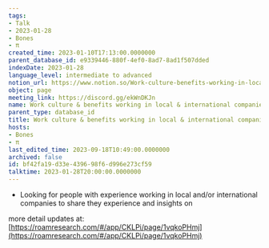 ```yaml
---
tags:
- Talk
- 2023-01-28
- Bones
- π
created_time: 2023-01-10T17:13:00.0000000
parent_database_id: e9339446-880f-4ef0-8ad7-8ad1f507dded
indexDate: 2023-01-28
language_level: intermediate to advanced
notion_url: https://www.notion.so/Work-culture-benefits-working-in-local-international-companies-bf42fa19d33e439698f6d996e273cf59
object: page
meeting_link: https://discord.gg/ekWnDKJn
name: Work culture & benefits working in local & international companies
parent_type: database_id
title: Work culture & benefits working in local & international companies
hosts:
- Bones
- π
last_edited_time: 2023-09-18T10:49:00.0000000
archived: false
id: bf42fa19-d33e-4396-98f6-d996e273cf59
talktime: 2023-01-28T20:00:00.0000000
---
```


   - Looking for people with experience working in local and/or international companies to share they experience and insights on

more detail updates at:
[https://roamresearch.com/#/app/CKLPi/page/1vqkoPHmj](https://roamresearch.com/#/app/CKLPi/page/1vqkoPHmj)

























